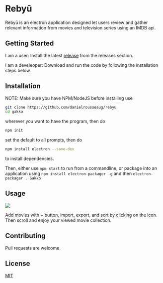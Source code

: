 # Rebyū

Rebyū is an electron application designed let users review and gather relevant information from movies and television series using an IMDB api.

## Getting Started

I am a user: Install the latest [release](https://github.com/danielrousseaug/rebyu/releases) from the releases section.

I am a develeoper: Download and run the code by following the installation steps below.

## Installation
NOTE: Make sure you have NPM/NodeJS before installing
use 
```bash
git clone https://github.com/danielrousseaug/rebyu
cd gakko
```
wherever you want to have the program, then do
```bash
npm init
```
set the default to all prompts, then do
```bash
npm install electron --save-dev
```
to install dependencies.

Then, either use `npm start` to run from a commandline, or package into an application using `npm install electron-packager -g` and then `electron-packager . Gakko`
## Usage

![](usage.gif)

Add movies with + button, import, export, and sort by clicking on the icon. Then scroll and enjoy your viewed movie collection.

## Contributing
Pull requests are welcome.

## License
[MIT](https://choosealicense.com/licenses/mit/)
